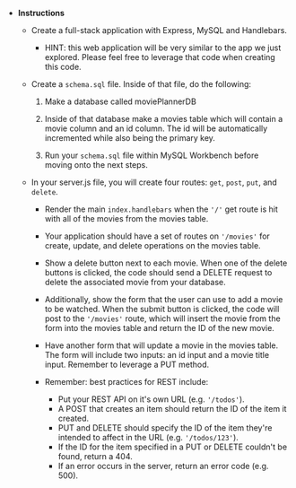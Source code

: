 * **Instructions**

  * Create a full-stack application with Express, MySQL and Handlebars.

    * HINT: this web application will be very similar to the app we just explored. Please feel free to leverage that code when creating this code.

  * Create a `schema.sql` file. Inside of that file, do the following:

    1. Make a database called moviePlannerDB

    2. Inside of that database make a movies table which will contain a movie column and an id column. The id will be automatically incremented while also being the primary key.

    3. Run your `schema.sql` file within MySQL Workbench before moving onto the next steps.

  * In your server.js file, you will create four routes: `get`, `post`, `put`, and `delete`.

    * Render the main `index.handlebars` when the `'/'` get route is hit with all of the movies from the movies table.

    * Your application should have a set of routes on `'/movies'` for create, update, and delete operations on the movies table.

    * Show a delete button next to each movie. When one of the delete buttons is clicked, the code should send a DELETE request to  delete the associated movie from your database.

    * Additionally, show the form that the user can use to add a movie to be watched.  When the submit button is clicked, the code will post to the `'/movies'` route, which will insert the movie from the form into the movies table and return the ID of the new movie.

    * Have another form that will update a movie in the movies table. The form will include two inputs: an id input and a movie title input. Remember to leverage a PUT method.

    * Remember: best practices for REST include:
      * Put your REST API on it's own URL (e.g. `'/todos'`).
      * A POST that creates an item should return the ID of the item it created.
      * PUT and DELETE should specify the ID of the item they're intended to affect in the URL (e.g. `'/todos/123'`).
      * If the ID for the item specified in a PUT or DELETE couldn't be found, return a 404.
      * If an error occurs in the server, return an error code (e.g. 500).
